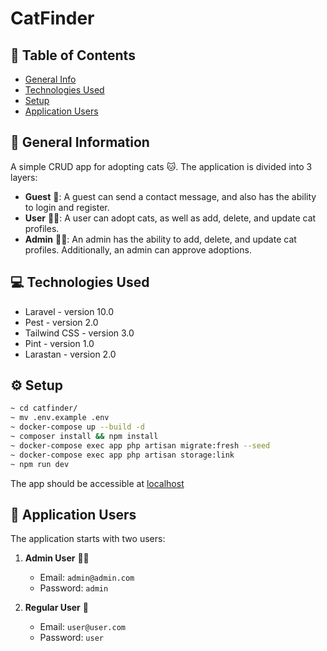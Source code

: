# CatFinder

## 📑 Table of Contents

-   [General Info](#general-information)
-   [Technologies Used](#technologies-used)
-   [Setup](#setup)
-   [Application Users](#application-users)

## 📄 General Information

A simple CRUD app for adopting cats 🐱. The application is divided into 3 layers:

-   **Guest** 👥: A guest can send a contact message, and also has the ability to login and register.
-   **User** 🙋‍♂️: A user can adopt cats, as well as add, delete, and update cat profiles.
-   **Admin** 👮‍♀️: An admin has the ability to add, delete, and update cat profiles. Additionally, an admin can approve adoptions.

## 💻 Technologies Used

-   Laravel - version 10.0
-   Pest - version 2.0
-   Tailwind CSS - version 3.0
-   Pint - version 1.0
-   Larastan - version 2.0

## ⚙️ Setup

```bash
~ cd catfinder/
~ mv .env.example .env
~ docker-compose up --build -d
~ composer install && npm install
~ docker-compose exec app php artisan migrate:fresh --seed
~ docker-compose exec app php artisan storage:link
~ npm run dev
```

The app should be accessible at [localhost](http://localhost/)

## 🚀 Application Users

The application starts with two users:

1. **Admin User** 👩‍💼

    - Email: `admin@admin.com`
    - Password: `admin`

2. **Regular User** 👤
    - Email: `user@user.com`
    - Password: `user`
